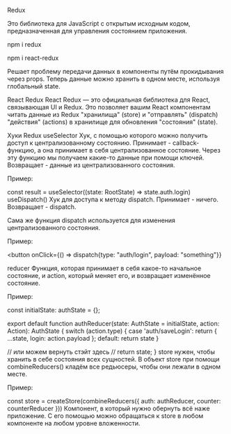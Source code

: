 Redux

Это библиотека для JavaScript с открытым исходным кодом, предназначенная для управления состоянием приложения.

npm i redux

npm i react-redux

Решает проблему передачи данных в компоненты путём прокидывания через props. Теперь данные можно хранить в одном месте, используя глобальный state.

React Redux React Redux — это официальная библиотека для React, связывающая UI и Redux. Это позволяет вашим React компонентам читать данные из Redux "хранилища" (store) и "отправлять" (dispatch) "действия" (actions) в хранилище для обновления "состояния" (state).

Хуки Redux useSelector Хук, с помощью которого можно получить доступ к централизованному состоянию. Принимает - callback-функцию, а она принимает в себя централизованное состояние. Через эту функцию мы получаем какие-то данные при помощи ключей. Возвращает - данные из централизованного состояния.

Пример:

const result = useSelector((state: RootState) => state.auth.login) useDispatch() Хук для доступа к методу dispatch. Принимает - ничего. Возвращает - dispatch.

Сама же функция dispatch используется для изменения централизованного состояния.

Пример:

<button onClick={() => dispatch{type: "auth/login", payload: "something"}}

reducer Функция, которая принимает в себя какое-то начальное состояние, и action, который меняет его, и возвращает изменённое состояние.

Пример:

const initialState: authState = {};

export default function authReducer(state: AuthState = initialState, action: Action): AuthState { switch (action.type) { case 'auth/saveLogin': return { ...state, login: action.payload }; default: return state }

// или можем вернуть стэйт здесь // return state; } store нужен, чтобы хранить в себе состояния всех сущностей. В объект store при помощи combineReducers() кладём все редьюсеры, чтобы они лежали в одном месте.

Пример:

const store = createStore(combineReducers({ auth: authReducer, counter: counterReducer })) Компонент, в который нужно обернуть всё наже приложение. С его помощью можно обращаться к store в любом компоненте на любом уровне вложенности.